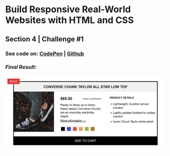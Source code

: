 # Build Responsive Real-World Websites with HTML and CSS

## Section 4 | Challenge #1

### See code on: [CodePen](https://codepen.io/alilosoft/pen/wvmmwQK) | [Github](../05-Challenges)

### _Final Result:_

![Result](screenshot.jpg)
